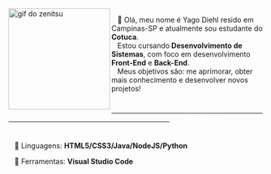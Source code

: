   <img src="https://github.com/user-attachments/assets/486a1463-6a18-4d51-a7d5-aca9fc7ecafe"  alt="gif do zenitsu" width="200px" align="left">
  
  <p>   🖖 Olá, meu nome é Yago Diehl resido em Campinas-SP e atualmente sou estudante do <strong>Cotuca</strong>. <br>    Estou cursando<strong> Desenvolvimento de Sistemas</strong>,
  com foco em desenvolvimento <strong>Front-End</strong> e <strong>Back-End</strong>.<br>
     Meus objetivos são: me aprimorar, obter mais conhecimento e desenvolver novos projetos!</p>  <strong>  ──────────────────────────────────────────────────────────────</strong><br><br>
  <p>   👾 Linguagens: <strong> HTML5/CSS3/Java/NodeJS/Python</strong></p>
  <p>   💼 Ferramentas: <strong>Visual Studio Code</strong></p>
